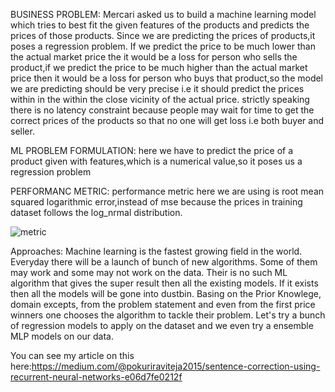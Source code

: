 BUSINESS PROBLEM:
  Mercari asked us to build a machine learning model which
tries to best fit the given features of the products and predicts the
prices of those products. Since we are predicting the prices of
products,it poses a regression problem. If we predict the price to
be much lower than the actual market price the it would be a loss
for person who sells the product,if we predict the price to be
much higher than the actual market price then it would be a loss
for person who buys that product,so the model we are predicting
should be very precise i.e it should predict the prices within in the
within the close vicinity of the actual price.
strictly speaking there is no latency constraint because
people may wait for time to get the correct prices of the products
so that no one will get loss i.e both buyer and seller.





ML PROBLEM FORMULATION:
   here we have to predict the price of a product given with features,which is a numerical value,so it poses us a regression problem





PERFORMANC METRIC:
  performance metric here we are using is root mean squared logarithmic error,instead of mse because the prices in training dataset follows the log_nrmal distribution. 
  
  
  
   ![metric](https://user-images.githubusercontent.com/48234359/140683629-bb4ecbc3-69c3-4891-83b9-05da72c879bc.png)





Approaches:
Machine learning is the fastest growing field in the world.
Everyday there will be a launch of bunch of new algorithms. Some of them may work and some may not work on the data.
Their is no such ML algorithm that gives the super result then all the existing models. If it exists then all the models will be gone into dustbin.
Basing on the Prior Knowlege, domain excepts, from the problem statement and even from the first price winners one chooses the algorithm to tackle their problem.
Let's try a bunch of regression models to apply on the dataset and we even try a ensemble MLP models on our data.




You can see my article on this here:https://medium.com/@pokuriraviteja2015/sentence-correction-using-recurrent-neural-networks-e06d7fe0212f    
